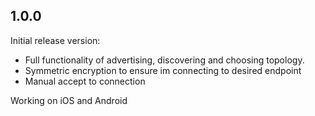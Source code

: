 ## 1.0.0
Initial release version:
- Full functionality of advertising, discovering and choosing topology.
- Symmetric encryption to ensure im connecting to desired endpoint
- Manual accept to connection

Working on iOS and Android
